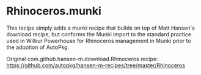 Rhinoceros.munki
================

This recipe simply adds a munki recipe that builds on top of Matt Hansen's download recipe, 
but conforms the Munki import to the standard practice used in Wilbur Powerhouse for Rhinoceros 
management in Munki prior to the adoption of AutoPkg.

Original com.github.hansen-m.download.Rhinoceros recipe:
https://github.com/autopkg/hansen-m-recipes/tree/master/Rhinoceros


